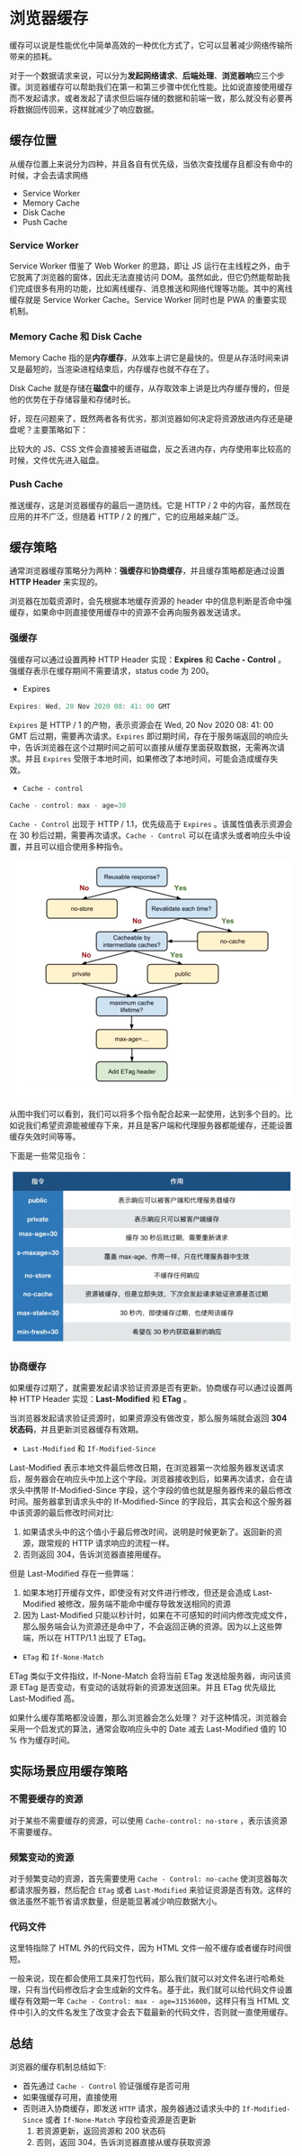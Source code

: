 # 浏览器缓存

缓存可以说是性能优化中简单高效的一种优化方式了，它可以显著减少网络传输所带来的损耗。

对于一个数据请求来说，可以分为**发起网络请求**、**后端处理**、**浏览器响**应三个步骤。浏览器缓存可以帮助我们在第一和第三步骤中优化性能。比如说直接使用缓存而不发起请求，或者发起了请求但后端存储的数据和前端一致，那么就没有必要再将数据回传回来，这样就减少了响应数据。

## 缓存位置

从缓存位置上来说分为四种，并且各自有优先级，当依次查找缓存且都没有命中的时候，才会去请求网络

- Service Worker
- Memory Cache
- Disk Cache
- Push Cache

### Service Worker

Service Worker 借鉴了 Web Worker 的思路，即让 JS 运行在主线程之外，由于它脱离了浏览器的窗体，因此无法直接访问 DOM。虽然如此，但它仍然能帮助我们完成很多有用的功能，比如离线缓存、消息推送和网络代理等功能。其中的离线缓存就是 Service Worker Cache。Service Worker 同时也是 PWA 的重要实现机制。

### Memory Cache 和 Disk Cache

Memory Cache 指的是**内存缓存**，从效率上讲它是最快的。但是从存活时间来讲又是最短的，当渲染进程结束后，内存缓存也就不存在了。

Disk Cache 就是存储在**磁盘**中的缓存，从存取效率上讲是比内存缓存慢的，但是他的优势在于存储容量和存储时长。

好，现在问题来了，既然两者各有优劣，那浏览器如何决定将资源放进内存还是硬盘呢？主要策略如下：

比较大的 JS、CSS 文件会直接被丢进磁盘，反之丢进内存，内存使用率比较高的时候，文件优先进入磁盘。

### Push Cache

推送缓存，这是浏览器缓存的最后一道防线。它是 HTTP / 2 中的内容，虽然现在应用的并不广泛，但随着 HTTP / 2 的推广，它的应用越来越广泛。

## 缓存策略

通常浏览器缓存策略分为两种：**强缓存**和**协商缓存**，并且缓存策略都是通过设置 **HTTP Header** 来实现的。

浏览器在加载资源时，会先根据本地缓存资源的 header 中的信息判断是否命中强缓存，如果命中则直接使用缓存中的资源不会再向服务器发送请求。

### 强缓存

强缓存可以通过设置两种 HTTP Header 实现：**Expires** 和 **Cache - Control** 。强缓存表示在缓存期间不需要请求，status code 为 200。

- Expires

```js
Expires: Wed, 20 Nov 2020 08: 41: 00 GMT
```

`Expires` 是 HTTP / 1 的产物，表示资源会在 Wed, 20 Nov 2020 08: 41: 00 GMT 后过期，需要再次请求。`Expires` 即过期时间，存在于服务端返回的响应头中，告诉浏览器在这个过期时间之前可以直接从缓存里面获取数据，无需再次请求。并且 `Expires` 受限于本地时间，如果修改了本地时间，可能会造成缓存失效。

- `Cache - control`

```js
Cache - control: max - age=30
```

`Cache - Control` 出现于 HTTP / 1.1，优先级高于 `Expires` 。该属性值表示资源会在 30 秒后过期，需要再次请求。`Cache - Control` 可以在请求头或者响应头中设置，并且可以组合使用多种指令。

![cache_control](../assets/cache_control.png)

从图中我们可以看到，我们可以将多个指令配合起来一起使用，达到多个目的。比如说我们希望资源能被缓存下来，并且是客户端和代理服务器都能缓存，还能设置缓存失效时间等等。

下面是一些常见指令：

![cache_control](../assets/cache_control1.png)

### 协商缓存

如果缓存过期了，就需要发起请求验证资源是否有更新。协商缓存可以通过设置两种 HTTP Header 实现：**Last-Modified** 和 **ETag** 。

当浏览器发起请求验证资源时，如果资源没有做改变，那么服务端就会返回 **304 状态码**，并且更新浏览器缓存有效期。

- `Last-Modified` 和 `If-Modified-Since`

Last-Modified 表示本地文件最后修改日期，在浏览器第一次给服务器发送请求后，服务器会在响应头中加上这个字段。浏览器接收到后，如果再次请求，会在请求头中携带 If-Modified-Since 字段，这个字段的值也就是服务器传来的最后修改时间。服务器拿到请求头中的 If-Modified-Since 的字段后，其实会和这个服务器中该资源的最后修改时间对比:

1. 如果请求头中的这个值小于最后修改时间，说明是时候更新了。返回新的资源，跟常规的 HTTP 请求响应的流程一样。
2. 否则返回 304，告诉浏览器直接用缓存。

但是 Last-Modified 存在一些弊端：

1. 如果本地打开缓存文件，即使没有对文件进行修改，但还是会造成 Last-Modified 被修改，服务端不能命中缓存导致发送相同的资源
2. 因为 Last-Modified 只能以秒计时，如果在不可感知的时间内修改完成文件，那么服务端会认为资源还是命中了，不会返回正确的资源。因为以上这些弊端，所以在 HTTP/1.1 出现了 ETag。

- `ETag` 和 `If-None-Match`

ETag 类似于文件指纹，If-None-Match 会将当前 ETag 发送给服务器，询问该资源 ETag 是否变动，有变动的话就将新的资源发送回来。并且 ETag 优先级比 Last-Modified 高。

如果什么缓存策略都没设置，那么浏览器会怎么处理？
对于这种情况，浏览器会采用一个启发式的算法，通常会取响应头中的 Date 减去 Last-Modified 值的 10 % 作为缓存时间。

## 实际场景应用缓存策略

### 不需要缓存的资源

对于某些不需要缓存的资源，可以使用 `Cache-control: no-store` ，表示该资源不需要缓存。

### 频繁变动的资源

对于频繁变动的资源，首先需要使用 `Cache - Control: no-cache` 使浏览器每次都请求服务器，然后配合 `ETag` 或者 `Last-Modified` 来验证资源是否有效。这样的做法虽然不能节省请求数量，但是能显著减少响应数据大小。

### 代码文件

这里特指除了 HTML 外的代码文件，因为 HTML 文件一般不缓存或者缓存时间很短。

一般来说，现在都会使用工具来打包代码，那么我们就可以对文件名进行哈希处理，只有当代码修改后才会生成新的文件名。基于此，我们就可以给代码文件设置缓存有效期一年 `Cache - Control: max - age=31536000`，这样只有当 HTML 文件中引入的文件名发生了改变才会去下载最新的代码文件，否则就一直使用缓存。

## 总结

浏览器的缓存机制总结如下:

- 首先通过 `Cache - Control` 验证强缓存是否可用
- 如果强缓存可用，直接使用
- 否则进入协商缓存，即发送 `HTTP` 请求，服务器通过请求头中的 `If-Modified-Since` 或者 `If-None-Match` 字段检查资源是否更新
  1. 若资源更新，返回资源和 200 状态码
  2. 否则，返回 304，告诉浏览器直接从缓存获取资源